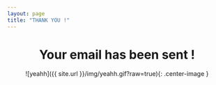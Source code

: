 ```yaml
---
layout: page
title: "THANK YOU !"
---
```

<div style="text-align:center" markdown="1">

# Your email has been sent !

</div>

<div style="text-align:center" markdown="1">

![yeahh]({{ site.url }}/img/yeahh.gif?raw=true){: .center-image }

</div>
